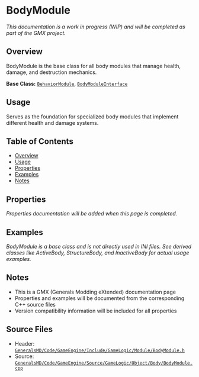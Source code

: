 # BodyModule

*This documentation is a work in progress (WIP) and will be completed as part of the GMX project.*

## Overview

BodyModule is the base class for all body modules that manage health, damage, and destruction mechanics.

**Base Class:** [`BehaviorModule`](../../GeneralsMD/Code/GameEngine/Include/GameLogic/Module/BehaviorModule.h), [`BodyModuleInterface`](../../GeneralsMD/Code/GameEngine/Include/GameLogic/Module/BodyModule.h)

## Usage

Serves as the foundation for specialized body modules that implement different health and damage systems.

## Table of Contents

- [Overview](#overview)
- [Usage](#usage)
- [Properties](#properties)
- [Examples](#examples)
- [Notes](#notes)

## Properties

*Properties documentation will be added when this page is completed.*

## Examples

*BodyModule is a base class and is not directly used in INI files. See derived classes like ActiveBody, StructureBody, and InactiveBody for actual usage examples.*

## Notes

- This is a GMX (Generals Modding eXtended) documentation page
- Properties and examples will be documented from the corresponding C++ source files
- Version compatibility information will be included for all properties

## Source Files

- Header: [`GeneralsMD/Code/GameEngine/Include/GameLogic/Module/BodyModule.h`](../GeneralsMD/Code/GameEngine/Include/GameLogic/Module/BodyModule.h)
- Source: [`GeneralsMD/Code/GameEngine/Source/GameLogic/Object/Body/BodyModule.cpp`](../GeneralsMD/Code/GameEngine/Source/GameLogic/Object/Body/BodyModule.cpp)
